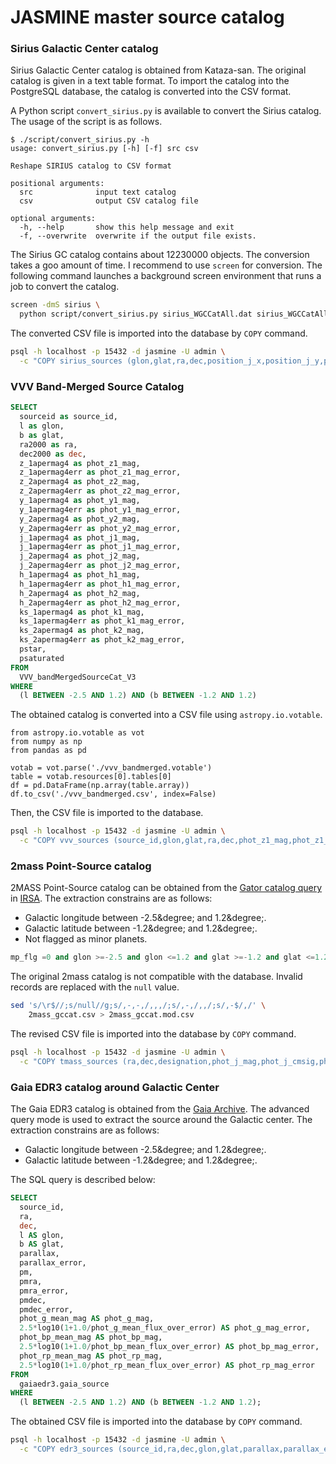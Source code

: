 # JASMINE master source catalog

### Sirius Galactic Center catalog
Sirius Galactic Center catalog is obtained from Kataza-san. The original catalog is given in a text table format. To import the catalog into the PostgreSQL database, the catalog is converted into the CSV format.

A Python script `convert_sirius.py` is available to convert the Sirius catalog. The usage of the script is as follows.

```
$ ./script/convert_sirius.py -h
usage: convert_sirius.py [-h] [-f] src csv

Reshape SIRIUS catalog to CSV format

positional arguments:
  src              input text catalog
  csv              output CSV catalog file

optional arguments:
  -h, --help       show this help message and exit
  -f, --overwrite  overwrite if the output file exists.
```

The Sirius GC catalog contains about 12230000 objects. The conversion takes a goo amount of time. I recommend to use `screen` for conversion. The following command launches a background screen environment that runs a job to convert the catalog.

``` sh
screen -dmS sirius \
  python script/convert_sirius.py sirius_WGCCatAll.dat sirius_WGCCatAll.csv
```

The converted CSV file is imported into the database by `COPY` command.

``` sh
psql -h localhost -p 15432 -d jasmine -U admin \
  -c "COPY sirius_sources (glon,glat,ra,dec,position_j_x,position_j_y,phot_j_mag,phot_j_mag_error,position_h_x,position_h_y,phot_h_mag,phot_h_mag_error,position_k_x,position_k_y,phot_k_mag,phot_k_mag_error,plate_name) FROM '/data/catalog/sirius_WGCCatAll.csv' DELIMITER',' CSV HEADER;"
```


### VVV Band-Merged Source Catalog

``` sql
SELECT
  sourceid as source_id,
  l as glon,
  b as glat,
  ra2000 as ra,
  dec2000 as dec,
  z_1apermag4 as phot_z1_mag,
  z_1apermag4err as phot_z1_mag_error,
  z_2apermag4 as phot_z2_mag,
  z_2apermag4err as phot_z2_mag_error,
  y_1apermag4 as phot_y1_mag,
  y_1apermag4err as phot_y1_mag_error,
  y_2apermag4 as phot_y2_mag,
  y_2apermag4err as phot_y2_mag_error,
  j_1apermag4 as phot_j1_mag,
  j_1apermag4err as phot_j1_mag_error,
  j_2apermag4 as phot_j2_mag,
  j_2apermag4err as phot_j2_mag_error,
  h_1apermag4 as phot_h1_mag,
  h_1apermag4err as phot_h1_mag_error,
  h_2apermag4 as phot_h2_mag,
  h_2apermag4err as phot_h2_mag_error,
  ks_1apermag4 as phot_k1_mag,
  ks_1apermag4err as phot_k1_mag_error,
  ks_2apermag4 as phot_k2_mag,
  ks_2apermag4err as phot_k2_mag_error,
  pstar,
  psaturated
FROM
  VVV_bandMergedSourceCat_V3
WHERE
  (l BETWEEN -2.5 AND 1.2) AND (b BETWEEN -1.2 AND 1.2)
```

The obtained catalog is converted into a CSV file using `astropy.io.votable`.

```
from astropy.io.votable as vot
from numpy as np
from pandas as pd

votab = vot.parse('./vvv_bandmerged.votable')
table = votab.resources[0].tables[0]
df = pd.DataFrame(np.array(table.array))
df.to_csv('./vvv_bandmerged.csv', index=False)
```

Then, the CSV file is imported to the database.

``` sh
psql -h localhost -p 15432 -d jasmine -U admin \
  -c "COPY vvv_sources (source_id,glon,glat,ra,dec,phot_z1_mag,phot_z1_mag_error,phot_z2_mag,phot_z2_mag_error,phot_y1_mag,phot_y1_mag_error,phot_y2_mag,phot_y2_mag_error,phot_j1_mag,phot_j1_mag_error,phot_j2_mag,phot_j2_mag_error,phot_h1_mag,phot_h1_mag_error,phot_h2_mag,phot_h2_mag_error,phot_k1_mag,phot_k1_mag_error,phot_k2_mag,phot_k2_mag_error,pstar,psaturated) FROM '/data/catalog/vvv_bandmerged.csv' DELIMITER',' CSV HEADER;"
```

[esotap]: http://archive.eso.org/programmatic/


### 2mass Point-Source catalog
2MASS Point-Source catalog can be obtained from the [Gator catalog query][gator] in [IRSA][irsa]. The extraction constrains are as follows:

- Galactic longitude between -2.5&degree; and 1.2&degree;.
- Galactic latitude between -1.2&degree; and 1.2&degree;.
- Not flagged as minor planets.

``` sql
mp_flg =0 and glon >=-2.5 and glon <=1.2 and glat >=-1.2 and glat <=1.2
```

The original 2mass catalog is not compatible with the database. Invalid records are replaced with the `null` value.

``` sh
sed 's/\r$//;s/null//g;s/,-,-,/,,,/;s/,-,/,,/;s/,-$/,/' \
    2mass_gccat.csv > 2mass_gccat.mod.csv
```

The revised CSV file is imported into the database by `COPY` command.

``` sh
psql -h localhost -p 15432 -d jasmine -U admin \
  -c "COPY tmass_sources (ra,dec,designation,phot_j_mag,phot_j_cmsig,phot_j_mag_error,phot_j_snr,phot_h_mag,phot_h_cmsig,phot_h_mag_error,phot_h_snr,phot_k_mag,phot_k_cmsig,phot_k_mag_error,phot_k_snr,quality_flag,contaminated,glon,glat,rd_flg,color_j_h,color_h_k,color_j_k) FROM '/data/catalog/2mass_gccat.mod.csv' DELIMITER',' CSV HEADER;"
```

[gator]: https://irsa.ipac.caltech.edu/cgi-bin/Gator/nph-dd?catalog=fp_psc
[irsa]: https://irsa.ipac.caltech.edu/frontpage/


### Gaia EDR3 catalog around Galactic Center

The Gaia EDR3 catalog is obtained from the [Gaia Archive][gaia]. The advanced query mode is used to extract the source around the Galactic center. The extraction constrains are as follows:

- Galactic longitude between -2.5&degree; and 1.2&degree;.
- Galactic latitude between -1.2&degree; and 1.2&degree;.

The SQL query is described below:

``` sql
SELECT
  source_id,
  ra,
  dec,
  l AS glon,
  b AS glat,
  parallax,
  parallax_error,
  pm,
  pmra,
  pmra_error,
  pmdec,
  pmdec_error,
  phot_g_mean_mag AS phot_g_mag,
  2.5*log10(1+1.0/phot_g_mean_flux_over_error) AS phot_g_mag_error,
  phot_bp_mean_mag AS phot_bp_mag,
  2.5*log10(1+1.0/phot_bp_mean_flux_over_error) AS phot_bp_mag_error,
  phot_rp_mean_mag AS phot_rp_mag,
  2.5*log10(1+1.0/phot_rp_mean_flux_over_error) AS phot_rp_mag_error
FROM
  gaiaedr3.gaia_source
WHERE
  (l BETWEEN -2.5 AND 1.2) AND (b BETWEEN -1.2 AND 1.2);
```

The obtained CSV file is imported into the database by `COPY` command.

``` sh
psql -h localhost -p 15432 -d jasmine -U admin \
  -c "COPY edr3_sources (source_id,ra,dec,glon,glat,parallax,parallax_error,pm,pmra,pmra_error,pmdec,pmdec_error,phot_g_mag,phot_g_mag_error,phot_bp_mag,phot_bp_mag_error,phot_rp_mag,phot_rp_mag_error) FROM '/data/catalog/2mass_gccat.mod.csv' DELIMITER',' CSV HEADER;"
```

[gaia]: https://gea.esac.esa.int/archive/
